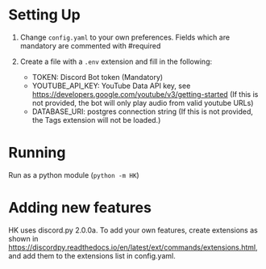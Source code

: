 # Setting Up

1. Change `config.yaml` to your own preferences. Fields which are mandatory are commented with #required

2. Create a file with a `.env` extension and fill in the following:
    - TOKEN: Discord Bot token (Mandatory)
    - YOUTUBE_API_KEY: YouTube Data API key, see https://developers.google.com/youtube/v3/getting-started (If this is not provided, the bot will only play audio from valid youtube URLs)
    - DATABASE_URI: postgres connection string (If this is not provided, the Tags extension will not be loaded.)

# Running

Run as a python module (`python -m HK`)

# Adding new features

HK uses discord.py 2.0.0a.
To add your own features, create extensions as shown in https://discordpy.readthedocs.io/en/latest/ext/commands/extensions.html, and add them to the extensions list in config.yaml.

